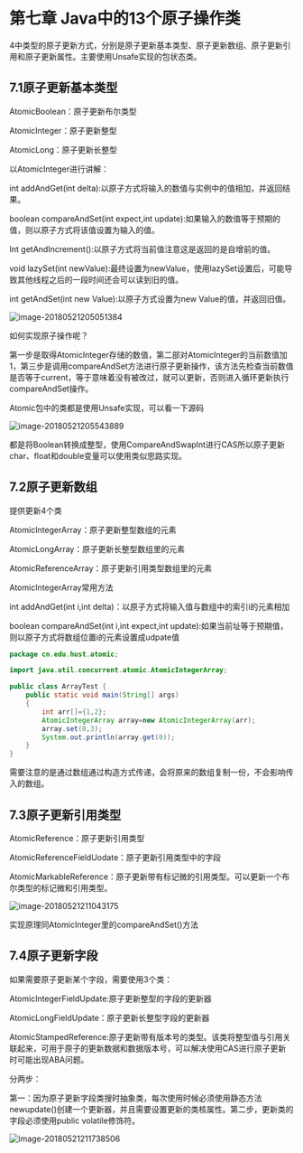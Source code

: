# 第七章 Java中的13个原子操作类

4中类型的原子更新方式，分别是原子更新基本类型、原子更新数组、原子更新引用和原子更新属性。主要使用Unsafe实现的包状态类。

## 7.1原子更新基本类型

AtomicBoolean：原子更新布尔类型

AtomicInteger：原子更新整型

AtomicLong：原子更新长整型

以AtomicInteger进行讲解：

int addAndGet(int delta):以原子方式将输入的数值与实例中的值相加，并返回结果。

boolean compareAndSet(int expect,int update):如果输入的数值等于预期的值，则以原子方式将该值设置为输入的值。

Int getAndIncrement():以原子方式将当前值注意这是返回的是自增前的值。

void lazySet(int newValue):最终设置为newValue，使用lazySet设置后，可能导致其他线程之后的一段时间还会可以读到旧的值。

int getAndSet(int new Value):以原子方式设置为new Value的值，并返回旧值。

![image-20180521205051384](/Users/youyujie/Documents/读书笔记/并发编程的艺术/AtomicInteger.png)

如何实现原子操作呢？

第一步是取得AtomicInteger存储的数值，第二部对AtomicInteger的当前数值加1，第三步是调用compareAndSet方法进行原子更新操作，该方法先检查当前数值是否等于current，等于意味着没有被改过，就可以更新，否则进入循环更新执行compareAndSet操作。

Atomic包中的类都是使用Unsafe实现，可以看一下源码

![image-20180521205543889](/Users/youyujie/Documents/读书笔记/并发编程的艺术/unsafe方法.png)

都是将Boolean转换成整型，使用CompareAndSwapInt进行CAS所以原子更新char、float和double变量可以使用类似思路实现。

## 7.2原子更新数组

提供更新4个类

AtomicIntegerArray：原子更新整型数组的元素

AtomicLongArray：原子更新长整型数组里的元素

AtomicReferenceArray：原子更新引用类型数组里的元素

AtomicIntegerArray常用方法

int addAndGet(int i,int delta)：以原子方式将输入值与数组中的索引i的元素相加

boolean compareAndSet(int i,int expect,int update):如果当前址等于预期值，则以原子方式将数组位置i的元素设置成udpate值

```java
package cn.edu.hust.atomic;

import java.util.concurrent.atomic.AtomicIntegerArray;

public class ArrayTest {
    public static void main(String[] args)
    {
        int arr[]={1,2};
        AtomicIntegerArray array=new AtomicIntegerArray(arr);
        array.set(0,3);
        System.out.println(array.get(0));
    }
}

```

需要注意的是通过数组通过构造方式传递，会将原来的数组复制一份，不会影响传入的数组。

## 7.3原子更新引用类型

AtomicReference：原子更新引用类型

AtomicReferenceFieldUodate：原子更新引用类型中的字段

AtomicMarkableReference：原子更新带有标记微的引用类型。可以更新一个布尔类型的标记微和引用类型。

![image-20180521211043175](/Users/youyujie/Documents/读书笔记/并发编程的艺术/atomicRefernece.png)

实现原理同AtomicInteger里的compareAndSet()方法

## 7.4原子更新字段

如果需要原子更新某个字段，需要使用3个类：

AtomicIntegerFieldUpdate:原子更新整型的字段的更新器

AtomicLongFieldUpdate：原子更新长整型字段的更新器

AtomicStampedReference:原子更新带有版本号的类型。该类将整型值与引用关联起来，可用于原子的更新数据和数据版本号，可以解决使用CAS进行原子更新时可能出现ABA问题。

分两步：

第一：因为原子更新字段类搜时抽象类，每次使用时候必须使用静态方法newupdate()创建一个更新器，并且需要设置更新的类核属性。第二步，更新类的字段必须使用public volatile修饰符。

![image-20180521211738506](/Users/youyujie/Documents/读书笔记/并发编程的艺术/原子更新字段测试类.png)